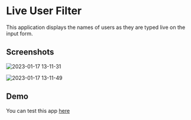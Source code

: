 # Live User Filter

This application displays the names of users as they are typed live on the input form.

## Screenshots
![2023-01-17 13-11-31](https://user-images.githubusercontent.com/4771875/212874717-df59f059-1570-4d87-a9d6-ea2f1cb393b1.png)


![2023-01-17 13-11-49](https://user-images.githubusercontent.com/4771875/212875541-b092c082-ce17-457a-95a0-68ec633e605a.png)

## Demo

You can test this app [here](http://www.liveuser.com.s3-website-us-east-1.amazonaws.com/)
